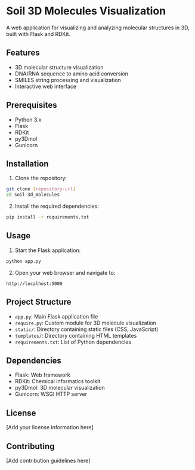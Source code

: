 # Soil 3D Molecules Visualization

A web application for visualizing and analyzing molecular structures in 3D, built with Flask and RDKit.

## Features

- 3D molecular structure visualization
- DNA/RNA sequence to amino acid conversion
- SMILES string processing and visualization
- Interactive web interface

## Prerequisites

- Python 3.x
- Flask
- RDKit
- py3Dmol
- Gunicorn

## Installation

1. Clone the repository:
```bash
git clone [repository-url]
cd soil-3d_molecules
```

2. Install the required dependencies:
```bash
pip install -r requirements.txt
```

## Usage

1. Start the Flask application:
```bash
python app.py
```

2. Open your web browser and navigate to:
```
http://localhost:5000
```

## Project Structure

- `app.py`: Main Flask application file
- `require.py`: Custom module for 3D molecule visualization
- `static/`: Directory containing static files (CSS, JavaScript)
- `templates/`: Directory containing HTML templates
- `requirements.txt`: List of Python dependencies

## Dependencies

- Flask: Web framework
- RDKit: Chemical informatics toolkit
- py3Dmol: 3D molecular visualization
- Gunicorn: WSGI HTTP server

## License

[Add your license information here]

## Contributing

[Add contribution guidelines here] 